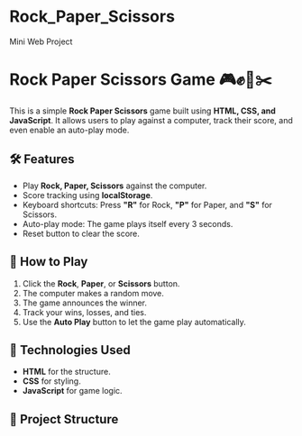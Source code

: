# Rock_Paper_Scissors
Mini Web Project
# Rock Paper Scissors Game 🎮✊📄✂️

This is a simple **Rock Paper Scissors** game built using **HTML, CSS, and JavaScript**. It allows users to play against a computer, track their score, and even enable an auto-play mode.

## 🛠 Features
- Play **Rock, Paper, Scissors** against the computer.
- Score tracking using **localStorage**.
- Keyboard shortcuts: Press **"R"** for Rock, **"P"** for Paper, and **"S"** for Scissors.
- Auto-play mode: The game plays itself every 3 seconds.
- Reset button to clear the score.

## 🚀 How to Play
1. Click the **Rock**, **Paper**, or **Scissors** button.
2. The computer makes a random move.
3. The game announces the winner.
4. Track your wins, losses, and ties.
5. Use the **Auto Play** button to let the game play automatically.

## 🔧 Technologies Used
- **HTML** for the structure.
- **CSS** for styling.
- **JavaScript** for game logic.

## 📂 Project Structure
